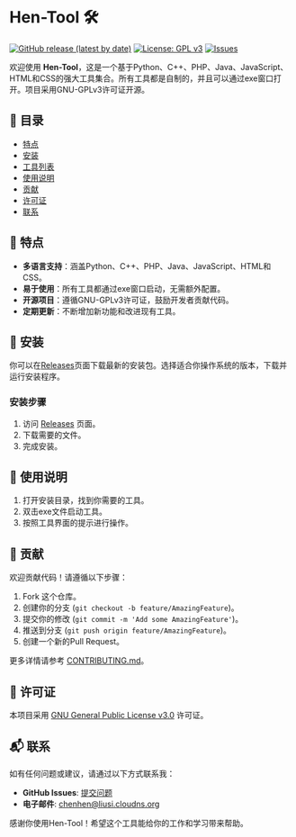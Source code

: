 # Hen-Tool 🛠️

[![GitHub release (latest by date)](https://img.shields.io/github/v/release/chenhen666/Hen-Tool)](https://github.com/chenhen666/Hen-Tool/releases)
[![License: GPL v3](https://img.shields.io/badge/License-GPLv3-blue.svg)](https://www.gnu.org/licenses/gpl-3.0)
[![Issues](https://img.shields.io/github/issues/chenhen666/Hen-Tool)](https://github.com/chenhen666/Hen-Tool/issues)

欢迎使用 **Hen-Tool**，这是一个基于Python、C++、PHP、Java、JavaScript、HTML和CSS的强大工具集合。所有工具都是自制的，并且可以通过exe窗口打开。项目采用GNU-GPLv3许可证开源。

## 📖 目录

- [特点](#特点)
- [安装](#安装)
- [工具列表](#工具列表)
- [使用说明](#使用说明)
- [贡献](#贡献)
- [许可证](#许可证)
- [联系](#联系)

## 🌟 特点

- **多语言支持**：涵盖Python、C++、PHP、Java、JavaScript、HTML和CSS。
- **易于使用**：所有工具都通过exe窗口启动，无需额外配置。
- **开源项目**：遵循GNU-GPLv3许可证，鼓励开发者贡献代码。
- **定期更新**：不断增加新功能和改进现有工具。

## 💾 安装

你可以在[Releases](https://github.com/chenhen666/Hen-Tool/releases)页面下载最新的安装包。选择适合你操作系统的版本，下载并运行安装程序。

### 安装步骤

1. 访问 [Releases](https://github.com/chenhen666/Hen-Tool/releases) 页面。
2. 下载需要的文件。
3. 完成安装。

## 📘 使用说明

1. 打开安装目录，找到你需要的工具。
2. 双击exe文件启动工具。
3. 按照工具界面的提示进行操作。

## 🤝 贡献

欢迎贡献代码！请遵循以下步骤：

1. Fork 这个仓库。
2. 创建你的分支 (`git checkout -b feature/AmazingFeature`)。
3. 提交你的修改 (`git commit -m 'Add some AmazingFeature'`)。
4. 推送到分支 (`git push origin feature/AmazingFeature`)。
5. 创建一个新的Pull Request。

更多详情请参考 [CONTRIBUTING.md](CONTRIBUTING.md)。

## 📜 许可证

本项目采用 [GNU General Public License v3.0](https://www.gnu.org/licenses/gpl-3.0) 许可证。

## 📬 联系

如有任何问题或建议，请通过以下方式联系我：

- **GitHub Issues**: [提交问题](https://github.com/chenhen666/Hen-Tool/issues)
- **电子邮件**: chenhen@liusi.cloudns.org

感谢你使用Hen-Tool！希望这个工具能给你的工作和学习带来帮助。
